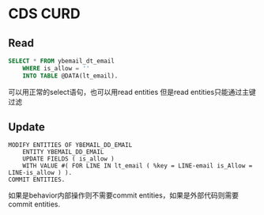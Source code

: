 # CDS CURD

## Read

```sql
SELECT * FROM ybemail_dt_email
    WHERE is_allow = ''
    INTO TABLE @DATA(lt_email).
```

可以用正常的select语句，也可以用read entities 但是read entities只能通过主键过滤

## Update

```abap
MODIFY ENTITIES OF YBEMAIL_DD_EMAIL
    ENTITY YBEMAIL_DD_EMAIL
    UPDATE FIELDS ( is_allow )
    WITH VALUE #( FOR LINE IN lt_email ( %key = LINE-email is_Allow = LINE-is_allow ) ).
COMMIT ENTITIES.
```

如果是behavior内部操作则不需要commit entities，如果是外部代码则需要commit entities.
